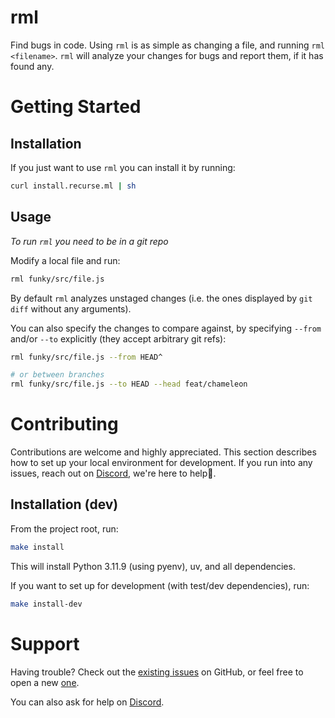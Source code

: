 # rml

Find bugs in code.
Using `rml` is as simple as changing a file, and running `rml <filename>`.
`rml` will analyze your changes for bugs and report them, if it has found any.

# Getting Started

## Installation

If you just want to use `rml` you can install it by running:

```bash
curl install.recurse.ml | sh
```

## Usage

_To run `rml` you need to be in a git repo_

Modify a local file and run:

```bash
rml funky/src/file.js
```

By default `rml` analyzes unstaged changes (i.e. the ones displayed by `git diff` without any arguments).

You can also specify the changes to compare against, by specifying `--from` and/or `--to` explicitly (they accept arbitrary git refs):

```bash
rml funky/src/file.js --from HEAD^

# or between branches
rml funky/src/file.js --to HEAD --head feat/chameleon
```

# Contributing

Contributions are welcome and highly appreciated.
This section describes how to set up your local environment for development.
If you run into any issues, reach out on [Discord](https://discord.gg/DHrYe75W), we're here to help🫡.

## Installation (dev)

From the project root, run:

```bash
make install
```

This will install Python 3.11.9 (using pyenv), uv, and all dependencies.

If you want to set up for development (with test/dev dependencies), run:

```bash
make install-dev
```

# Support

Having trouble? Check out the [existing issues](https://github.com/recurse-ml/rml/issues/) on GitHub, or feel free to open a new [one](https://github.com/recurse-ml/rml/issues/new/).

You can also ask for help on [Discord](https://discord.gg/DHrYe75W).
